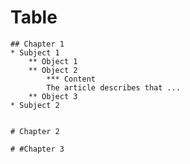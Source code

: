 # Table
    ## Chapter 1
    * Subject 1
        ** Object 1
        ** Object 2
            *** Content
            The article describes that ...
        ** Object 3
    * Subject 2


    # Chapter 2 

    # #Chapter 3
